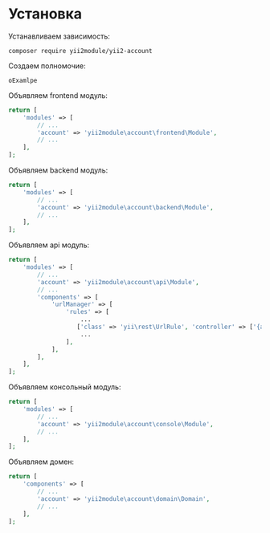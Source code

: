 Установка
===

Устанавливаем зависимость:

```
composer require yii2module/yii2-account
```

Создаем полномочие:

```
oExamlpe
```

Объявляем frontend модуль:

```php
return [
	'modules' => [
		// ...
		'account' => 'yii2module\account\frontend\Module',
		// ...
	],
];
```

Объявляем backend модуль:

```php
return [
	'modules' => [
		// ...
		'account' => 'yii2module\account\backend\Module',
		// ...
	],
];
```

Объявляем api модуль:

```php
return [
	'modules' => [
		// ...
		'account' => 'yii2module\account\api\Module',
		// ...
		'components' => [
            'urlManager' => [
                'rules' => [
                    ...
                   ['class' => 'yii\rest\UrlRule', 'controller' => ['{apiVersion}/account' => 'account/default']],
                    ...
                ],
            ],
        ],
	],
];
```

Объявляем консольный модуль:

```php
return [
	'modules' => [
		// ...
		'account' => 'yii2module\account\console\Module',
		// ...
	],
];
```

Объявляем домен:

```php
return [
	'components' => [
		// ...
		'account' => 'yii2module\account\domain\Domain',
		// ...
	],
];
```
